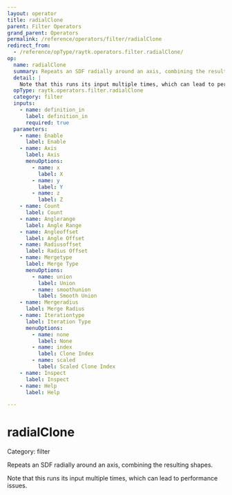 ```yaml
---
layout: operator
title: radialClone
parent: Filter Operators
grand_parent: Operators
permalink: /reference/operators/filter/radialClone
redirect_from:
  - /reference/opType/raytk.operators.filter.radialClone/
op:
  name: radialClone
  summary: Repeats an SDF radially around an axis, combining the resulting shapes.
  detail: |
    Note that this runs its input multiple times, which can lead to performance issues.
  opType: raytk.operators.filter.radialClone
  category: filter
  inputs:
    - name: definition_in
      label: definition_in
      required: true
  parameters:
    - name: Enable
      label: Enable
    - name: Axis
      label: Axis
      menuOptions:
        - name: x
          label: X
        - name: y
          label: Y
        - name: z
          label: Z
    - name: Count
      label: Count
    - name: Anglerange
      label: Angle Range
    - name: Angleoffset
      label: Angle Offset
    - name: Radiusoffset
      label: Radius Offset
    - name: Mergetype
      label: Merge Type
      menuOptions:
        - name: union
          label: Union
        - name: smoothunion
          label: Smooth Union
    - name: Mergeradius
      label: Merge Radius
    - name: Iterationtype
      label: Iteration Type
      menuOptions:
        - name: none
          label: None
        - name: index
          label: Clone Index
        - name: scaled
          label: Scaled Clone Index
    - name: Inspect
      label: Inspect
    - name: Help
      label: Help

---
```


# radialClone

Category: filter



Repeats an SDF radially around an axis, combining the resulting shapes.

Note that this runs its input multiple times, which can lead to performance issues.